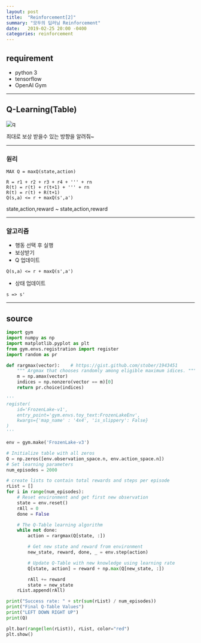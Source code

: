 ```yaml
---
layout: post
title:  "Reinforcement[2]"
summary: "모두의 딥러닝 Reinforcement"
date:   2019-02-25 20:00 -0400
categories: reinforcement
---
```


## requirement
- python 3
- tensorflow
- OpenAI Gym

---

## Q-Learning(Table)

![q](https://github.com/jjeamin/jjeamin.github.io/raw/master/_posts/post_img/reinforcement/q.JPG)

최대로 보상 받을수 있는 방향을 알려줘~

---

### 원리

```
MAX Q = maxQ(state,action)

R = r1 + r2 + r3 + r4 + ''' + rn
R(t) = r(t) + r(t+1) + ''' + rn
R(t) = r(t) + R(t+1)
Q(s,a) <= r + maxQ(s',a')
```

state,action,reward ~ state,action,reward

---

### 알고리즘
- 행동 선택 후 실행
- 보상받기
- Q 업데이트

```
Q(s,a) <= r + maxQ(s',a')
```

- 상태 업데이트

```
s => s'
```

---

## source

```python
import gym
import numpy as np
import matplotlib.pyplot as plt
from gym.envs.registration import register
import random as pr

def rargmax(vector):    # https://gist.github.com/stober/1943451
    """ Argmax that chooses randomly among eligible maximum idices. """
    m = np.amax(vector)
    indices = np.nonzero(vector == m)[0]
    return pr.choice(indices)

'''
register(
    id='FrozenLake-v1',
    entry_point='gym.envs.toy_text:FrozenLakeEnv',
    kwargs={'map_name' : '4x4', 'is_slippery': False}
)
'''

env = gym.make('FrozenLake-v3')

# Initialize table with all zeros
Q = np.zeros([env.observation_space.n, env.action_space.n])
# Set learning parameters
num_episodes = 2000

# create lists to contain total rewards and steps per episode
rList = []
for i in range(num_episodes):
    # Reset environment and get first new observation
    state = env.reset()
    rAll = 0
    done = False

    # The Q-Table learning algorithm
    while not done:
        action = rargmax(Q[state, :])

        # Get new state and reward from environment
        new_state, reward, done, _ = env.step(action)

        # Update Q-Table with new knowledge using learning rate
        Q[state, action] = reward + np.max(Q[new_state, :])

        rAll += reward
        state = new_state
    rList.append(rAll)

print("Success rate: " + str(sum(rList) / num_episodes))
print("Final Q-Table Values")
print("LEFT DOWN RIGHT UP")
print(Q)

plt.bar(range(len(rList)), rList, color="red")
plt.show()
```
